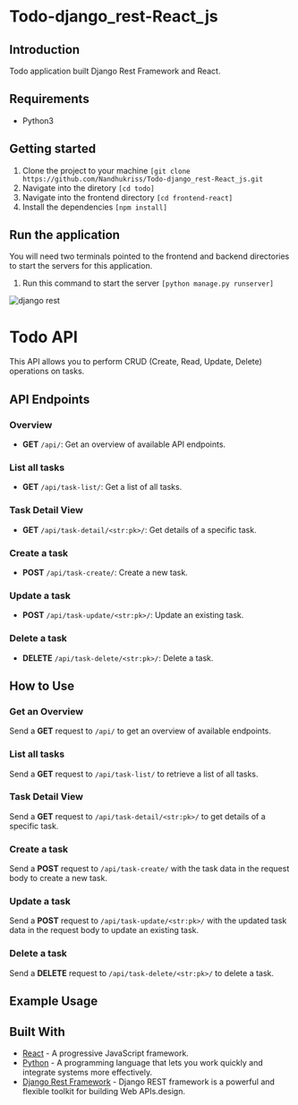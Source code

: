 # Todo-django_rest-React_js
## Introduction

Todo application built Django Rest Framework  and React.

## Requirements
* Python3

## Getting started
1. Clone the project to your machine ```[git clone https://github.com/Nandhukriss/Todo-django_rest-React_js.git```
2. Navigate into the diretory ```[cd todo]```
5. Navigate into the frontend directory ```[cd frontend-react]```
5. Install the dependencies ```[npm install]```

## Run the application
You will need two terminals pointed to the frontend and backend directories to start the servers for this application.

1. Run this command to start the server  ```[python manage.py runserver]```

![django rest](https://github.com/Nandhukriss/Todo-django_rest-React_js/assets/103727372/28ff69d0-2c40-42b3-9e76-7b9c017aa1df)

# Todo API

This API allows you to perform CRUD (Create, Read, Update, Delete) operations on tasks.

## API Endpoints

### Overview
- **GET** `/api/`: Get an overview of available API endpoints.

### List all tasks
- **GET** `/api/task-list/`: Get a list of all tasks.

### Task Detail View
- **GET** `/api/task-detail/<str:pk>/`: Get details of a specific task.

### Create a task
- **POST** `/api/task-create/`: Create a new task.

### Update a task
- **POST** `/api/task-update/<str:pk>/`: Update an existing task.

### Delete a task
- **DELETE** `/api/task-delete/<str:pk>/`: Delete a task.

## How to Use

### Get an Overview
Send a **GET** request to `/api/` to get an overview of available endpoints.

### List all tasks
Send a **GET** request to `/api/task-list/` to retrieve a list of all tasks.

### Task Detail View
Send a **GET** request to `/api/task-detail/<str:pk>/` to get details of a specific task.

### Create a task
Send a **POST** request to `/api/task-create/` with the task data in the request body to create a new task.

### Update a task
Send a **POST** request to `/api/task-update/<str:pk>/` with the updated task data in the request body to update an existing task.

### Delete a task
Send a **DELETE** request to `/api/task-delete/<str:pk>/` to delete a task.

## Example Usage


 

## Built With

* [React](https://reactjs.org) - A progressive JavaScript framework.
* [Python](https://www.python.org/) - A programming language that lets you work quickly and integrate systems more effectively.
* [Django Rest Framework]([http://djangoproject.org/](https://www.django-rest-framework.org/)) - Django REST framework is a powerful and flexible toolkit for building Web APIs.design.
